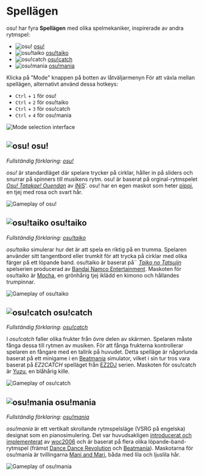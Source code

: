 # Spellägen

osu! har fyra **Spellägen** med olika spelmekaniker, inspirerade av andra rytmspel:

- ![][osu!] [osu!](#osu!)
- ![][osu!taiko] [osu!taiko](#osu!taiko)
- ![][osu!catch] [osu!catch](#osu!catch)
- ![][osu!mania] [osu!mania](#osu!mania)

Klicka på "Mode" knappen på botten av låtväljarmenyn För att växla mellan spellägen, alternativt använd dessa hotkeys:

- `Ctrl` + `1` för osu!
- `Ctrl` + `2` för osu!taiko
- `Ctrl` + `3` för osu!catch
- `Ctrl` + `4` för osu!mania

![Mode selection interface](/wiki/shared/Interface_mode.png "Mode selection interface")

## ![][osu!] osu!

*Fullständig förklaring: [osu!](osu!)*

*osu!* är standardläget där spelare trycker på cirklar, håller in på sliders och snurrar på spinners till musikens rytm. osu! är baserat på orginal-rytmspelet *[Osu! Tatakae! Ouendan](https://en.wikipedia.org/wiki/Osu!_Tatakae!_Ouendan)* av [iNiS](https://en.wikipedia.org/wiki/INiS)'. osu! har en egen maskot som heter [pippi](/wiki/Mascots#pippi), en tjej med rosa och svart hår.

![Gameplay of osu!](/wiki/shared/osu-gameplay.jpg "osu! gameplay")

## ![][osu!taiko] osu!taiko

*Fullständig förklaring: [osu!taiko](osu!taiko)*

*osu!taiko* simulerar hur det är att spela en riktig på en trumma. Spelaren använder sitt tangentbord eller trumkit för att trycka på cirklar med olika färger på ett löpande band. osu!taiko är baserat på¨ *[Taiko no Tatsujin](https://en.wikipedia.org/wiki/Taiko_no_Tatsujin)* spelserien producerad av [Bandai Namco Entertainment](https://en.wikipedia.org/wiki/Bandai_Namco_Entertainment). Maskoten för osu!taiko är [Mocha](/wiki/Mascots#mocha), en grönhårig tjej iklädd en kimono och hållandes trumpinnar.

![Gameplay of osu!taiko](/wiki/shared/taiko-gameplay.jpg "osu!taiko gameplay")

## ![][osu!catch] osu!catch

*Fullständig förklaring: [osu!catch](osu!catch)*

I *osu!catch* faller olika frukter från övre delen av skärmen. Spelaren måste fånga dessa till rytmen av musiken. För att fånga frukterna kontrollerar spelaren en fångare med en tallrik på huvudet. Detta spelläge är någorlunda baserat på ett minigame i en [Beatmania](https://en.wikipedia.org/wiki/Beatmania) simulator, vilket i sin tur tros vara baserat på *EZ2CATCH* spelläget från [EZ2DJ](https://en.wikipedia.org/wiki/EZ2DJ) serien. Maskoten för osu!catch är [Yuzu](/wiki/Mascots#yuzu), en blåhårig kille.

![Gameplay of osu!catch](/wiki/shared/catch-gameplay.jpg "osu!catch gameplay")

## ![][osu!mania] osu!mania

*Fullständig förklaring: [osu!mania](osu!mania)*

*osu!mania* är ett vertikalt skrollande rytmspelsläge (VSRG på engelska) designat som en pianosimulering. Det var huvudsakligen [introducerat och implementerat](https://osu.ppy.sh/community/forums/topics/100751) av [woc2006](https://osu.ppy.sh/users/1105845) och är baserat på flera olika löpande-band-rytmspel (främst [Dance Dance Revolution](https://en.wikipedia.org/wiki/Dance_Dance_Revolution) och [Beatmania](https://en.wikipedia.org/wiki/Beatmania)). Maskotarna för osu!mania är tvillingarna [Mani and Mari](/wiki/Mascots#mani-&-mari), båda med lila och ljuslila hår.

![Gameplay of osu!mania](/wiki/shared/mania-gameplay.jpg "osu!mania gameplay")

[osu!]: /wiki/shared/mode/osu.png "osu!"
[osu!taiko]: /wiki/shared/mode/taiko.png "osu!taiko"
[osu!catch]: /wiki/shared/mode/catch.png "osu!catch"
[osu!mania]: /wiki/shared/mode/mania.png "osu!mania"
